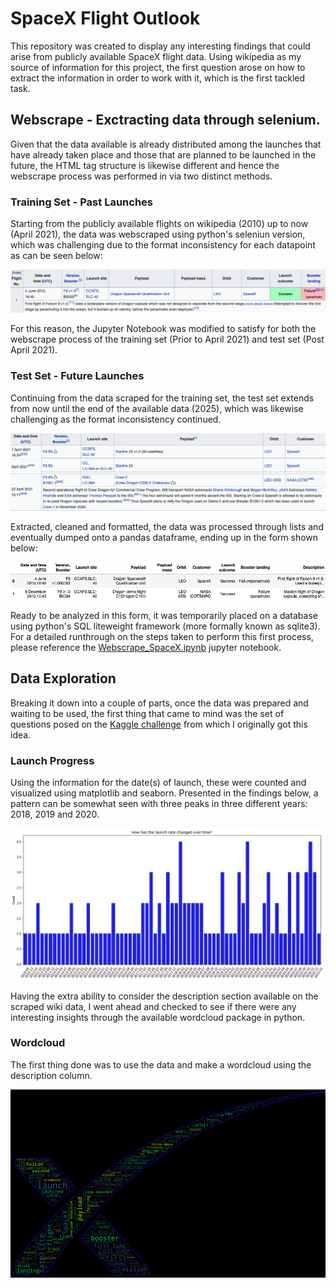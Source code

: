 # SpaceX Flight Outlook

This repository was created to display any interesting findings that could arise from publicly available SpaceX flight data. Using wikipedia as my source of information for this project, the first question arose on how to extract the information in order to work with it, which is the first tackled task.

## Webscrape - Exctracting data through selenium.

Given that the data available is already distributed among the launches that have already taken place and those that are planned to be launched in the future, the HTML tag structure is likewise different and hence the webscrape process was performed in via two distinct methods.

### Training Set - Past Launches

Starting from the publicly available flights on wikipedia (2010) up to now (April 2021), the data was webscraped using python's seleniun version, which was challenging due to the format inconsistency for each datapoint as can be seen below:

<p align="center">
  <img src="https://github.com/lherna/spacex_flights/blob/main/images/spacex_screenshot_short.png" title="spacex_train_table">
</p>

For this reason, the Jupyter Notebook was modified to satisfy for both the webscrape process of the training set (Prior to April 2021) and test set (Post April 2021).

### Test Set - Future Launches

Continuing from the data scraped for the training set, the test set extends from now until the end of the available data (2025), which was likewise challenging as the format inconsistency continued. 

<p align="center">
  <img src="https://github.com/lherna/spacex_flights/blob/main/images/spacex_tscreenshot.png" title="spacex_test_table">
</p>

Extracted, cleaned and formatted, the data was processed through lists and eventually dumped onto a pandas dataframe, ending up in the form shown below:

<p align="center">
  <img src="https://github.com/lherna/spacex_flights/blob/main/images/dataframe_spacex_short.png" title="spacex_dataframe">
</p>

Ready to be analyzed in this form, it was temporarily placed on a database using python's SQL liteweight framework (more formally known as sqlite3).
For a detailed runthrough on the steps taken to perform this first process, please reference the <a href='https://github.com/lherna/spacex_flights/blob/main/Webscrape_SpaceX.ipynb'>Webscrape_SpaceX.ipynb</a> jupyter notebook.

## Data Exploration 

Breaking it down into a couple of parts, once the data was prepared and waiting to be used, the first thing that came to mind was the set of questions posed on the <a href="https://www.kaggle.com/scoleman/spacex-launch-data">Kaggle challenge</a> from which I originally got this idea.

### Launch Progress

Using the information for the date(s) of launch, these were counted and visualized using matplotlib and seaborn. Presented in the findings below, a pattern can be somewhat seen with three peaks in three different years: 2018, 2019 and 2020.

<p align="center">
  <img src="https://github.com/lherna/spacex_flights/blob/main/images/change.png", title="spacex_wordcloud">
</p>

Having the extra ability to consider the description section available on the scraped wiki data, I went ahead and checked to see if there were any interesting insights through the available wordcloud package in python. 

### Wordcloud

The first thing done was to use the data and make a wordcloud using the description column.

<p align="center">
  <img src="https://github.com/lherna/spacex_flights/blob/main/images/spacex_wordcloud.png", title="spacex_wordcloud">
</p>








